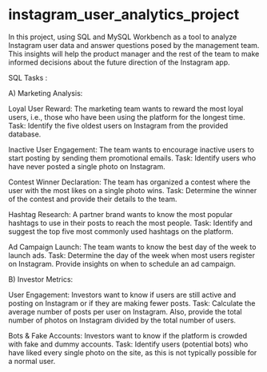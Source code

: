 # instagram_user_analytics_project
In this project, using SQL and MySQL Workbench as a tool to analyze Instagram user data and answer questions posed by the management team. This insights will help the product manager and the rest of the team to make informed decisions about the future direction of the Instagram app.

SQL Tasks :

A) Marketing Analysis:

Loyal User Reward: The marketing team wants to reward the most loyal users, i.e., those who have been using the platform for the longest time.
Task: Identify the five oldest users on Instagram from the provided database.


Inactive User Engagement: The team wants to encourage inactive users to start posting by sending them promotional emails.
Task: Identify users who have never posted a single photo on Instagram.


Contest Winner Declaration: The team has organized a contest where the user with the most likes on a single photo wins.
Task: Determine the winner of the contest and provide their details to the team.


Hashtag Research: A partner brand wants to know the most popular hashtags to use in their posts to reach the most people.
Task: Identify and suggest the top five most commonly used hashtags on the platform.


Ad Campaign Launch: The team wants to know the best day of the week to launch ads.
Task: Determine the day of the week when most users register on Instagram. Provide insights on when to schedule an ad campaign.


B) Investor Metrics:

User Engagement: Investors want to know if users are still active and posting on Instagram or if they are making fewer posts.
Task: Calculate the average number of posts per user on Instagram. Also, provide the total number of photos on Instagram divided by the total number of users.


Bots & Fake Accounts: Investors want to know if the platform is crowded with fake and dummy accounts.
Task: Identify users (potential bots) who have liked every single photo on the site, as this is not typically possible for a normal user.
